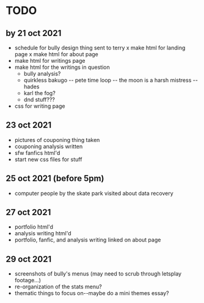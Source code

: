 # TODO
## by 21 oct 2021
- schedule for bully design thing sent to terry
x make html for landing page
x make html for about page
- make html for writings page
- make html for the writings in question
  - bully analysis?
  - quirkless bakugo
  -- pete time loop
  -- the moon is a harsh mistress
  -- hades
  - karl the fog?
  - dnd stuff???
- css for writing page 

## 23 oct 2021
- pictures of couponing thing taken
- couponing analysis written
- sfw fanfics html'd
- start new css files for stuff

## 25 oct 2021 (before 5pm)
- computer people by the skate park visited about data recovery

## 27 oct 2021
- portfolio html'd
- analysis writing html'd
- portfolio, fanfic, and analysis writing linked on about page

## 29 oct 2021
- screenshots of bully's menus (may need to scrub through letsplay footage...)
- re-organization of the stats menu?
- thematic things to focus on--maybe do a mini themes essay?
